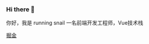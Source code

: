 ### Hi there 👋
你好，我是 running snail
一名前端开发工程师，Vue技术栈

[掘金](https://juejin.cn/user/4212984285249245/posts)
